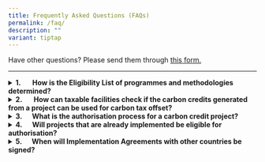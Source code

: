 ```yaml
---
title: Frequently Asked Questions (FAQs)
permalink: /faq/
description: ""
variant: tiptap
---
```

<p>Have other questions? Please send them through <a href="https://go.gov.sg/carbon-credits-contacts" rel="noopener noreferrer nofollow" target="_blank">this form.</a>
</p>
<hr>
<div data-type="detailGroup" class="isomer-accordion-group isomer-accordion isomer-accordion-white">
<details class="isomer-details">
<summary><strong>1.&nbsp;&nbsp;&nbsp;&nbsp;&nbsp;&nbsp; How is the Eligibility List of programmes and methodologies determined?&nbsp;</strong>
</summary>
<div data-type="detailsContent" class="isomer-details-content">
<p>The <a href="https://www.carbonmarkets-cooperation.gov.sg/environmental-integrity/overall-eligibility-list/" rel="noopener nofollow" target="_blank">Eligibility List</a>&nbsp;shows
the carbon crediting programmes and methodologies that adhere to the
<a href="https://www.carbonmarkets-cooperation.gov.sg/environmental-integrity/eligibility-criteria/" rel="noopener nofollow" target="_blank">Eligibility Criteria</a>. The National Environment Agency of Singapore
(NEA) will review and update the Eligibility List from time to time. In
particular, the Eligibility List will be reviewed annually to maintain
relevance and uphold high environmental integrity standards, based on the
latest science and evidence.</p>
<p>&nbsp;</p>
<p>NEA signed Memoranda of Understanding with carbon crediting programmes,
&nbsp;to leverage their capabilities in ensuring that carbon credits issued
under their registries are robustly validated, verified, issued, and retired.
This will facilitate Singapore-based companies in exercising the option
to use high-quality international carbon credits to offset up to 5 per
cent of their taxable emissions from 1 Jan 2024.</p>
<p>&nbsp;</p>
<p>The carbon crediting programmes and methodologies that are eligible may
be different for each host country, as host countries also have their own
criteria. The Eligibility List for each host country would be agreed under
the respective Implementation Agreement, which sets out the framework and
processes for the generation and international transfer of carbon credits
aligned with Article 6.</p>
</div>
</details>
</div>
<div data-type="detailGroup" class="isomer-accordion-group isomer-accordion isomer-accordion-white">
<details class="isomer-details">
<summary><strong>2.&nbsp;&nbsp;&nbsp;&nbsp;&nbsp;&nbsp; How can taxable facilities check if the carbon credits generated from a project can be used for carbon tax offset?</strong>
</summary>
<div data-type="detailsContent" class="isomer-details-content">
<p>The carbon credits must be authorised for corresponding adjustment and
fall under the Eligibility List to be used for carbon tax offset.</p>
<p>&nbsp;</p>
<p>Authorised projects that may generate eligibility carbon credits will
be listed on a <a href="https://www.carbonmarkets-cooperation.gov.sg/project-register/overall-register/" rel="noopener nofollow" target="_blank">project register</a> on
Singapore’s Carbon Markets Cooperation website.</p>
<p>&nbsp;</p>
<p>As part of the carbon tax administration process, carbon tax-liable companies
will also submit the Notice of ICC Use to the National Environment Agency
of Singapore for confirmation on the eligibility of ICCs the company has
identified before using them to offset their taxable emissions.</p>
</div>
</details>
</div>
<div data-type="detailGroup" class="isomer-accordion-group isomer-accordion isomer-accordion-white">
<details class="isomer-details">
<summary><strong>3.&nbsp;&nbsp;&nbsp;&nbsp;&nbsp; What is the authorisation process for a carbon credit project?</strong>
</summary>
<div data-type="detailsContent" class="isomer-details-content">
<p>The authorisation process is detailed under the Overview and Processes
section of each country’s Implementation Agreement page. This may differ
across Implementation Agreements, as they are agreed upon by both countries.</p>
<p>&nbsp;</p>
<p>Generally, to seek authorisation under the respective Implementation Agreement,
project applicants should submit the required forms and documents. Singapore
and the host country will assess the project to ensure that they meet the
environmental integrity criteria of the respective country, and other domestic
requirements.</p>
</div>
</details>
</div>
<div data-type="detailGroup" class="isomer-accordion-group isomer-accordion isomer-accordion-white">
<details class="isomer-details">
<summary><strong>4.&nbsp;&nbsp;&nbsp;&nbsp;&nbsp; Will projects that are already implemented be eligible for authorisation?</strong>
</summary>
<div data-type="detailsContent" class="isomer-details-content">
<p>Existing projects that have already been implemented may still be considered
for authorisation, provided they meet both countries’ applicable domestic
laws, regulations and administrative framework.</p>
</div>
</details>
</div>
<div data-type="detailGroup" class="isomer-accordion-group isomer-accordion isomer-accordion-white">
<details class="isomer-details">
<summary><strong>5.&nbsp;&nbsp;&nbsp;&nbsp;&nbsp; When will Implementation Agreements with other countries be signed?</strong>
</summary>
<div data-type="detailsContent" class="isomer-details-content">
<p>Singapore is working closely with partner countries to sign and effect
the Implementation Agreements. However, the timeline varies as there are
differences among partner countries in the infrastructure, frameworks and
processes.</p>
<p>&nbsp;</p>
<p>Singapore will continue to actively engage partner countries to sign and
effect Implementation Agreements on carbon credit collaboration.</p>
</div>
</details>
</div>
<p></p>